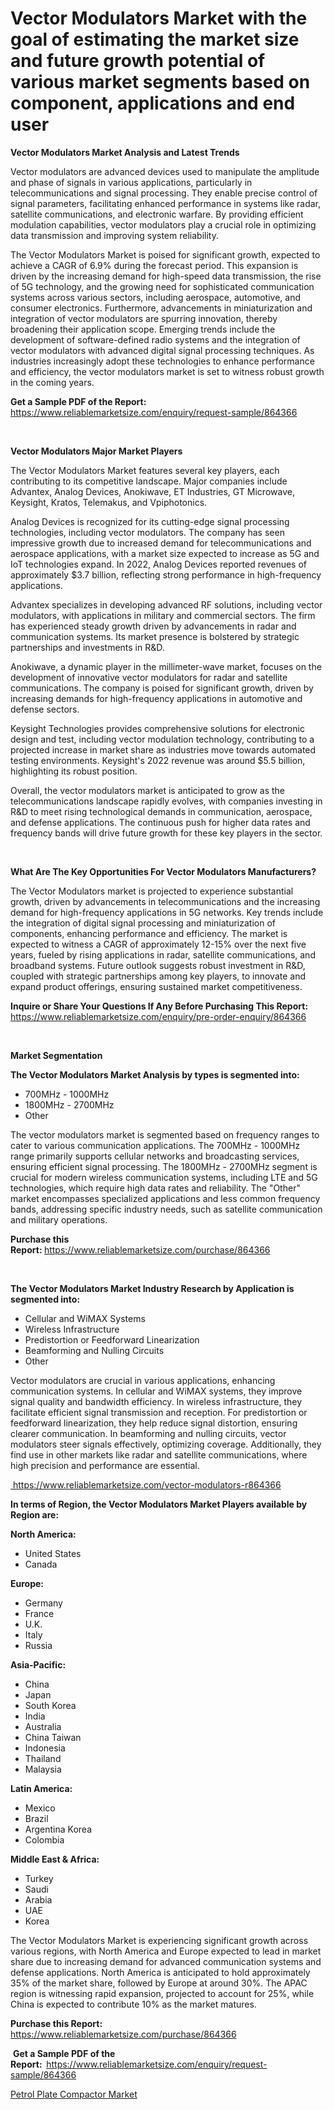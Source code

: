 <p><h1>Vector Modulators Market with the goal of estimating the market size and future growth potential of various market segments based on component, applications and end user</h1></p><p><strong>Vector Modulators Market Analysis and Latest Trends</strong></p>
<p><p>Vector modulators are advanced devices used to manipulate the amplitude and phase of signals in various applications, particularly in telecommunications and signal processing. They enable precise control of signal parameters, facilitating enhanced performance in systems like radar, satellite communications, and electronic warfare. By providing efficient modulation capabilities, vector modulators play a crucial role in optimizing data transmission and improving system reliability.</p><p>The Vector Modulators Market is poised for significant growth, expected to achieve a CAGR of 6.9% during the forecast period. This expansion is driven by the increasing demand for high-speed data transmission, the rise of 5G technology, and the growing need for sophisticated communication systems across various sectors, including aerospace, automotive, and consumer electronics. Furthermore, advancements in miniaturization and integration of vector modulators are spurring innovation, thereby broadening their application scope. Emerging trends include the development of software-defined radio systems and the integration of vector modulators with advanced digital signal processing techniques. As industries increasingly adopt these technologies to enhance performance and efficiency, the vector modulators market is set to witness robust growth in the coming years.</p></p>
<p><strong>Get a Sample PDF of the Report:&nbsp;</strong> <a href="https://www.reliablemarketsize.com/enquiry/request-sample/864366?utm_campaign=2460&utm_medium=2&utm_source=Github&utm_content=ia&utm_term=10042025&utm_id=vector-modulators">https://www.reliablemarketsize.com/enquiry/request-sample/864366</a></p>
<p>&nbsp;</p>
<p><strong>Vector Modulators Major Market Players</strong></p>
<p><p>The Vector Modulators Market features several key players, each contributing to its competitive landscape. Major companies include Advantex, Analog Devices, Anokiwave, ET Industries, GT Microwave, Keysight, Kratos, Telemakus, and Vpiphotonics.</p><p>Analog Devices is recognized for its cutting-edge signal processing technologies, including vector modulators. The company has seen impressive growth due to increased demand for telecommunications and aerospace applications, with a market size expected to increase as 5G and IoT technologies expand. In 2022, Analog Devices reported revenues of approximately $3.7 billion, reflecting strong performance in high-frequency applications.</p><p>Advantex specializes in developing advanced RF solutions, including vector modulators, with applications in military and commercial sectors. The firm has experienced steady growth driven by advancements in radar and communication systems. Its market presence is bolstered by strategic partnerships and investments in R&D.</p><p>Anokiwave, a dynamic player in the millimeter-wave market, focuses on the development of innovative vector modulators for radar and satellite communications. The company is poised for significant growth, driven by increasing demands for high-frequency applications in automotive and defense sectors. </p><p>Keysight Technologies provides comprehensive solutions for electronic design and test, including vector modulation technology, contributing to a projected increase in market share as industries move towards automated testing environments. Keysight's 2022 revenue was around $5.5 billion, highlighting its robust position.</p><p>Overall, the vector modulators market is anticipated to grow as the telecommunications landscape rapidly evolves, with companies investing in R&D to meet rising technological demands in communication, aerospace, and defense applications. The continuous push for higher data rates and frequency bands will drive future growth for these key players in the sector.</p></p>
<p>&nbsp;</p>
<p><strong>What Are The Key Opportunities For Vector Modulators Manufacturers?</strong></p>
<p><p>The Vector Modulators market is projected to experience substantial growth, driven by advancements in telecommunications and the increasing demand for high-frequency applications in 5G networks. Key trends include the integration of digital signal processing and miniaturization of components, enhancing performance and efficiency. The market is expected to witness a CAGR of approximately 12-15% over the next five years, fueled by rising applications in radar, satellite communications, and broadband systems. Future outlook suggests robust investment in R&D, coupled with strategic partnerships among key players, to innovate and expand product offerings, ensuring sustained market competitiveness.</p></p>
<p><strong>Inquire or Share Your Questions If Any Before Purchasing This Report:</strong> <a href="https://www.reliablemarketsize.com/enquiry/pre-order-enquiry/864366?utm_campaign=2460&utm_medium=2&utm_source=Github&utm_content=ia&utm_term=10042025&utm_id=vector-modulators">https://www.reliablemarketsize.com/enquiry/pre-order-enquiry/864366</a></p>
<p>&nbsp;</p>
<p><strong>Market Segmentation</strong></p>
<p><strong>The Vector Modulators Market Analysis by types is segmented into:</strong></p>
<p><ul><li>700MHz - 1000MHz</li><li>1800MHz - 2700MHz</li><li>Other</li></ul></p>
<p><p>The vector modulators market is segmented based on frequency ranges to cater to various communication applications. The 700MHz - 1000MHz range primarily supports cellular networks and broadcasting services, ensuring efficient signal processing. The 1800MHz - 2700MHz segment is crucial for modern wireless communication systems, including LTE and 5G technologies, which require high data rates and reliability. The "Other" market encompasses specialized applications and less common frequency bands, addressing specific industry needs, such as satellite communication and military operations.</p></p>
<p><strong>Purchase this Report:&nbsp;</strong><a href="https://www.reliablemarketsize.com/purchase/864366?utm_campaign=2460&utm_medium=2&utm_source=Github&utm_content=ia&utm_term=10042025&utm_id=vector-modulators">https://www.reliablemarketsize.com/purchase/864366</a></p>
<p>&nbsp;</p>
<p><strong>The Vector Modulators Market Industry Research by Application is segmented into:</strong></p>
<p><ul><li>Cellular and WiMAX Systems</li><li>Wireless Infrastructure</li><li>Predistortion or Feedforward Linearization</li><li>Beamforming and Nulling Circuits</li><li>Other</li></ul></p>
<p><p>Vector modulators are crucial in various applications, enhancing communication systems. In cellular and WiMAX systems, they improve signal quality and bandwidth efficiency. In wireless infrastructure, they facilitate efficient signal transmission and reception. For predistortion or feedforward linearization, they help reduce signal distortion, ensuring clearer communication. In beamforming and nulling circuits, vector modulators steer signals effectively, optimizing coverage. Additionally, they find use in other markets like radar and satellite communications, where high precision and performance are essential.</p></p>
<p><a href="https://www.reliablemarketsize.com/vector-modulators-r864366?utm_campaign=2460&utm_medium=2&utm_source=Github&utm_content=ia&utm_term=10042025&utm_id=vector-modulators">&nbsp;https://www.reliablemarketsize.com/vector-modulators-r864366</a></p>
<p><strong>In terms of Region, the Vector Modulators Market Players available by Region are:</strong></p>
<p>
    <p> <strong> North America: </strong>
        <ul>
            <li>United States</li>
            <li>Canada</li>
        </ul>
        </p> 
    <p> <strong> Europe: </strong>
        <ul>
            <li>Germany</li>
            <li>France</li>
            <li>U.K.</li>
            <li>Italy</li>
            <li>Russia</li>
        </ul>
        </p> 
    <p> <strong> Asia-Pacific: </strong>
        <ul>
            <li>China</li>
            <li>Japan</li>
            <li>South Korea</li>
            <li>India</li>
            <li>Australia</li>
            <li>China Taiwan</li>
            <li>Indonesia</li>
            <li>Thailand</li>
            <li>Malaysia</li>
        </ul>
        </p> 
    <p> <strong> Latin America: </strong>
        <ul>
            <li>Mexico</li>
            <li>Brazil</li>
            <li>Argentina Korea</li>
            <li>Colombia</li>
        </ul>
        </p> 
    <p> <strong> Middle East & Africa: </strong>
        <ul>
            <li>Turkey</li>
            <li>Saudi</li>
            <li>Arabia</li>
            <li>UAE</li>
            <li>Korea</li>
        </ul>
    </p>
    </p>
<p><p>The Vector Modulators Market is experiencing significant growth across various regions, with North America and Europe expected to lead in market share due to increasing demand for advanced communication systems and defense applications. North America is anticipated to hold approximately 35% of the market share, followed by Europe at around 30%. The APAC region is witnessing rapid expansion, projected to account for 25%, while China is expected to contribute 10% as the market matures.</p></p>
<p><strong>Purchase this Report: </strong><a href="https://www.reliablemarketsize.com/purchase/864366?utm_campaign=2460&utm_medium=2&utm_source=Github&utm_content=ia&utm_term=10042025&utm_id=vector-modulators">https://www.reliablemarketsize.com/purchase/864366</a></p>
<p>&nbsp;<strong>Get a Sample PDF of the Report:&nbsp;&nbsp;</strong><a href="https://www.reliablemarketsize.com/enquiry/request-sample/864366?utm_campaign=2460&utm_medium=2&utm_source=Github&utm_content=ia&utm_term=10042025&utm_id=vector-modulators">https://www.reliablemarketsize.com/enquiry/request-sample/864366</a></p>
<p><strong></strong></p>
<p><p><a href="https://github.com/RickHolmes3/Market-Research-Report-List-7/blob/main/petrol-plate-compactor-market.md?utm_campaign=2460&utm_medium=2&utm_source=Github&utm_content=ia&utm_term=10042025&utm_id=vector-modulators">Petrol Plate Compactor Market</a></p></p>